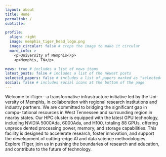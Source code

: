 ```yaml
---
layout: about
title: Home
permalink: /
subtitle:

profile:
  align: right
  image: memphis_tiger_head_logo.png
  image_circular: false # crops the image to make it circular
  more_info: >
    <p>University of Memphis</p>
    <p>Memphis, TN</p>

news: true # includes a list of news items
latest_posts: false # includes a list of the newest posts
selected_papers: false # includes a list of papers marked as "selected={true}"
social: false # includes social icons at the bottom of the page
---
```


Welcome to iTiger—a transformative infrastructure initiative led by the Uni-
versity of Memphis, in collaboration with regional research institutions and
industry partners. We are committed to bridging the significant gap in compu-
tational resources in West Tennessee and surrounding region in nearby states.
Our HPC cluster is equipped with the latest GPU technology, including
NVIDIA 5000Ada, 6000Ada, and H100, totaling 88 GPUs, offering unprece
dented processing power, memory, and storage capabilities. This facility is
designed to accelerate research, foster innovation, and support the development
of cutting-edge AI and data science methodologies.
Explore iTiger, join us in pushing the boundaries of research and education,
and contribute to the future of technology.


